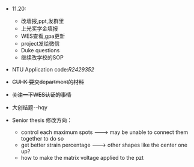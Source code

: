 * 11.20: 
  * 改墙报,ppt,发群里
  * 上光奖学金填报
  * WES查看,gpa更新
  * project发给微信
  * Duke questions
  * 继续改学校的SOP

* NTU Application code:*R2429352*
* ~~CUHK 要交department的材料~~
* ~~关注一下WES认证的事情~~
* 大创结题--hqy

* Senior thesis 修改方向：
  * control each maximum spots ---> may be unable to connect them together to do so
  * get better strain percentage ---> other shapes like the center one up?
  * how to make the matrix voltage applied to the pzt
